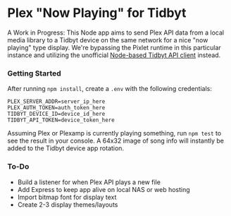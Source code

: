 # Plex "Now Playing" for Tidbyt
A Work in Progress: This Node app aims to send Plex API data from a local media library to a Tidbyt device on the same network for a nice "now playing" type display. We're bypassing the Pixlet runtime in this particular instance and utilizing the unofficial [Node-based Tidbyt API client](https://github.com/drudge/node-tidbyt) instead.

### Getting Started

After running `npm install`, create a `.env` with the following credentials:

    PLEX_SERVER_ADDR=server_ip_here
    PLEX_AUTH_TOKEN=auth_token_here
    TIDBYT_DEVICE_ID=device_id_here
    TIDBYT_API_TOKEN=device_token_here

Assuming Plex or Plexamp is currently playing something, run `npm test` to see the result in your console. A 64x32 image of song info will instantly be added to the Tidbyt device app rotation.

### To-Do

- Build a listener for when Plex API plays a new file
- Add Express to keep app alive on local NAS or web hosting
- Import bitmap font for display text
- Create 2-3 display themes/layouts